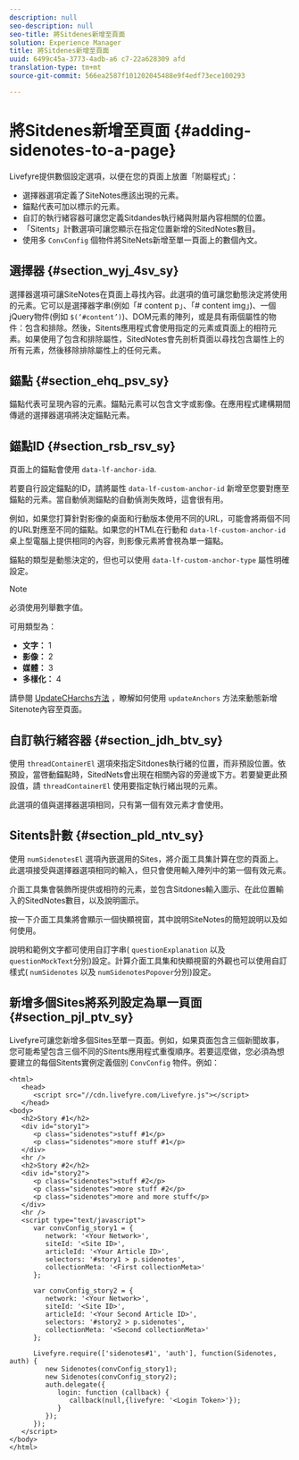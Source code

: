 ```yaml
---
description: null
seo-description: null
seo-title: 將Sitdenes新增至頁面
solution: Experience Manager
title: 將Sitdenes新增至頁面
uuid: 6499c45a-3773-4adb-a6 c7-22a628309 afd
translation-type: tm+mt
source-git-commit: 566ea2587f101202045488e9f4edf73ece100293

---
```



# 將Sitdenes新增至頁面 {#adding-sidenotes-to-a-page}

Livefyre提供數個設定選項，以便在您的頁面上放置「附屬程式」：

* 選擇器選項定義了SiteNotes應該出現的元素。
* 錨點代表可加以標示的元素。
* 自訂的執行緒容器可讓您定義Sitdandes執行緒與附屬內容相關的位置。
* 「Sitents」計數選項可讓您顯示在指定位置新增的SitedNotes數目。
* 使用多 `ConvConfig` 個物件將SiteNets新增至單一頁面上的數個內文。

## 選擇器 {#section_wyj_4sv_sy}

選擇器選項可讓SiteNotes在頁面上尋找內容。此選項的值可讓您動態決定將使用的元素。它可以是選擇器字串(例如「# content p」、「# content img」)、一個jQuery物件(例如 `$(‘#content’)`)、DOM元素的陣列，或是具有兩個屬性的物件：包含和排除。然後，Sitents應用程式會使用指定的元素或頁面上的相符元素。如果使用了包含和排除屬性，SitedNotes會先剖析頁面以尋找包含屬性上的所有元素，然後移除排除屬性上的任何元素。

## 錨點 {#section_ehq_psv_sy}

錨點代表可呈現內容的元素。錨點元素可以包含文字或影像。在應用程式建構期間傳遞的選擇器選項將決定錨點元素。

## 錨點ID {#section_rsb_rsv_sy}

頁面上的錨點會使用 `data-lf-anchor-id`a.

若要自行設定錨點的ID，請將屬性 `data-lf-custom-anchor-id` 新增至您要對應至錨點的元素。當自動偵測錨點的自動偵測失敗時，這會很有用。

例如，如果您打算針對影像的桌面和行動版本使用不同的URL，可能會將兩個不同的URL對應至不同的錨點。如果您的HTML在行動和 `data-lf-custom-anchor-id` 桌上型電腦上提供相同的內容，則影像元素將會視為單一錨點。

錨點的類型是動態決定的，但也可以使用 `data-lf-custom-anchor-type` 屬性明確設定。

>[!NOTE]
>
>必須使用列舉數字值。

可用類型為：

* **文字：** 1
* **影像：** 2
* **媒體：** 3
* **多樣化：** 4

請參閱 [UpdateCHarchs方法](/help/implementation/c-app-integrations/c-sidenotes-integration/update-anchors-method.md) ，瞭解如何使用 `updateAnchors` 方法來動態新增Sitenote內容至頁面。

## 自訂執行緒容器 {#section_jdh_btv_sy}

使用 `threadContainerEl` 選項來指定Sitdones執行緒的位置，而非預設位置。依預設，當啓動錨點時，SitedNets會出現在相關內容的旁邊或下方。若要變更此預設值，請 `threadContainerEl` 使用要指定執行緒出現的元素。

此選項的值與選擇器選項相同，只有第一個有效元素才會使用。

## Sitents計數 {#section_pld_ntv_sy}

使用 `numSidenotesEl` 選項內嵌選用的Sites，將介面工具集計算在您的頁面上。此選項接受與選擇器選項相同的輸入，但只會使用輸入陣列中的第一個有效元素。

介面工具集會裝飾所提供或相符的元素，並包含Sitdones輸入圖示、在此位置輸入的SitedNotes數目，以及說明圖示。

按一下介面工具集將會顯示一個快顯視窗，其中說明SiteNotes的簡短說明以及如何使用。

說明和範例文字都可使用自訂字串( `questionExplanation` 以及 `questionMockText`分別)設定。計算介面工具集和快顯視窗的外觀也可以使用自訂樣式( `numSidenotes` 以及 `numSidenotesPopover`分別)設定。

## 新增多個Sites將系列設定為單一頁面 {#section_pjl_ptv_sy}

Livefyre可讓您新增多個Sites至單一頁面。例如，如果頁面包含三個新聞故事，您可能希望包含三個不同的Sitents應用程式重復順序。若要這麼做，您必須為想要建立的每個Sitents實例定義個別 `ConvConfig` 物件。例如：

```
<html> 
   <head> 
      <script src="//cdn.livefyre.com/Livefyre.js"></script> 
   </head> 
<body> 
   <h2>Story #1</h2> 
   <div id="story1"> 
      <p class="sidenotes">stuff #1</p> 
      <p class="sidenotes">more stuff #1</p> 
   </div> 
   <hr /> 
   <h2>Story #2</h2> 
   <div id="story2"> 
      <p class="sidenotes">stuff #2</p> 
      <p class="sidenotes">more stuff #2</p> 
      <p class="sidenotes">more and more stuff</p> 
   </div> 
   <hr /> 
   <script type="text/javascript"> 
      var convConfig_story1 = { 
         network: '<Your Network>', 
         siteId: '<Site ID>', 
         articleId: '<Your Article ID>', 
         selectors: '#story1 > p.sidenotes', 
         collectionMeta: '<First collectionMeta>' 
      }; 
  
      var convConfig_story2 = { 
         network: '<Your Network>', 
         siteId: '<Site ID>', 
         articleId: '<Your Second Article ID>', 
         selectors: '#story2 > p.sidenotes', 
         collectionMeta: '<Second collectionMeta>' 
      }; 
  
      Livefyre.require(['sidenotes#1', 'auth'], function(Sidenotes, auth) { 
         new Sidenotes(convConfig_story1); 
         new Sidenotes(convConfig_story2); 
         auth.delegate({ 
            login: function (callback) { 
               callback(null,{livefyre: '<Login Token>'}); 
            } 
         }); 
      }); 
   </script> 
</body> 
</html>
```

